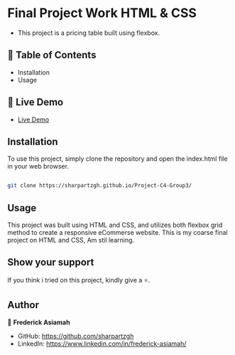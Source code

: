 # Final Project Work HTML & CSS
- This project is a pricing table built using flexbox.

## 📗 Table of Contents
- Installation
- Usage

## 🚀 Live Demo 
-   [Live Demo](https://sharpartzgh.github.io/Project-C4-Group3/)

## Installation

To use this project, simply clone the repository and open the index.html file in your web browser.

```sh

git clone https://sharpartzgh.github.io/Project-C4-Group3/

```

## Usage
This project was built using HTML and CSS, and utilizes both flexbox grid method to create a responsive eCommerse website. This is my coarse final project on HTML and CSS, Am stil learning. 

## Show your support

If you think i tried on this project, kindly give a ⭐️.

## Author

👤 **Frederick Asiamah**

- GitHub: https://github.com/sharpartzgh
- LinkedIn: https://www.linkedin.com/in/frederick-asiamah/

